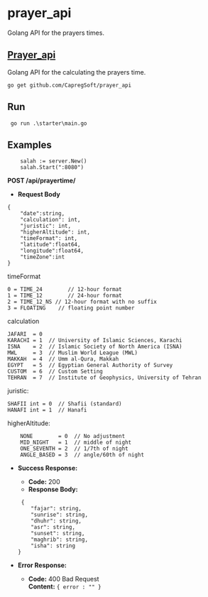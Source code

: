 # prayer_api
Golang API for the prayers times.

## [Prayer_api](/)

Golang API for the calculating the prayers time.

	go get github.com/CapregSoft/prayer_api
 ## Run
	 go run .\starter\main.go
	 
 ## Examples
```
	salah := server.New()
	salah.Start(":8080")
```
**POST /api/prayertime/**

* **Request Body**
```
{
	"date":string,
	"calculation": int,
	"juristic": int,
	"higherAltitude": int,
	"timeFormat": int,
	"latitude":float64,
	"longitude":float64,
	"timeZone":int
}
```
timeFormat 

	0 = TIME_24        // 12-hour format
	1 = TIME_12        // 24-hour format
	2 = TIME_12_NS // 12-hour format with no suffix
	3 = FLOATING    // floating point number

calculation

	JAFARI  = 0
	KARACHI = 1  // University of Islamic Sciences, Karachi
	ISNA    = 2  // Islamic Society of North America (ISNA)
	MWL     = 3  // Muslim World League (MWL)
	MAKKAH  = 4  // Umm al-Qura, Makkah
	EGYPT   = 5  // Egyptian General Authority of Survey
	CUSTOM  = 6  // Custom Setting
	TEHRAN  = 7  // Institute of Geophysics, University of Tehran
  
juristic:

	SHAFII int = 0  // Shafii (standard)
	HANAFI int = 1  // Hanafi

higherAltitude:

		NONE 		= 0  // No adjustment
		MID_NIGHT   = 1  // middle of night
		ONE_SEVENTH = 2  // 1/7th of night
		ANGLE_BASED = 3  // angle/60th of night

* **Success Response:**

  * **Code:** 200
   * **Response Body:**
    ```
	 {
	    "fajar": string,
	    "sunrise": string,
	    "dhuhr": string,
	    "asr": string,
	    "sunset": string,
	    "maghrib": string,
	    "isha": string
	}
    ```
    
 
* **Error Response:**

  * **Code:** 400 Bad Request<br />
    **Content:** `{ error : "" }`